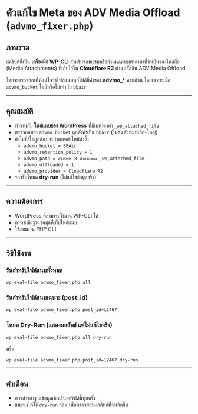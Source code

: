 # ตัวแก้ไข Meta ของ ADV Media Offload (`advmo_fixer.php`)

## ภาพรวม

สคริปต์นี้เป็น **เครื่องมือ WP-CLI** สำหรับซ่อมแซมหรือกำหนดค่าเมทาดาทาที่จำเป็นของไฟล์สื่อ (Media Attachments) ที่เก็บไว้ใน **Cloudflare R2** ผ่านปลั๊กอิน ADV Media Offload

โดยจะตรวจสอบให้แน่ใจว่าไฟล์แนบทุกไฟล์มีค่าของ **advmo\_\*** ครบถ้วน โดยเฉพาะเมื่อ `advmo_bucket` ไม่มีหรือไม่เท่ากับ `bbair`

---

## คุณสมบัติ

- ทำงานกับ **ไฟล์แนบของ WordPress** ที่มีเมทาดาทา `_wp_attached_file`
- ตรวจสอบว่า `advmo_bucket` ถูกตั้งค่าเป็น `bbair` (ไม่สนตัวพิมพ์เล็ก-ใหญ่)
- ถ้าไม่มี/ไม่ถูกต้อง จะกำหนดค่าใหม่ดังนี้:
  - `advmo_bucket = BBAir`
  - `advmo_retention_policy = 1`
  - `advmo_path = ตัวอักษร 8 ตัวแรกของ _wp_attached_file`
  - `advmo_offloaded = 1`
  - `advmo_provider = Cloudflare R2`
- รองรับโหมด **dry-run** (ไม่แก้ไขข้อมูลจริง)

---

## ความต้องการ

- WordPress ที่สามารถใช้งาน WP-CLI ได้
- การเข้าถึงฐานข้อมูลที่เก็บไฟล์แนบ
- ใช้งานผ่าน PHP CLI

---

## วิธีใช้งาน

### รันสำหรับไฟล์แนบทั้งหมด

```bash
wp eval-file advmo_fixer.php all
```

### รันสำหรับไฟล์แนบเฉพาะ (post_id)

```bash
wp eval-file advmo_fixer.php post_id=12467
```

### โหมด Dry-Run (แสดงผลลัพธ์ แต่ไม่แก้ไขจริง)

```bash
wp eval-file advmo_fixer.php all dry-run
```

หรือ

```bash
wp eval-file advmo_fixer.php post_id=12467 dry-run
```

---

## คำเตือน

- ควรสำรองฐานข้อมูลก่อนรันสคริปต์นี้ทุกครั้ง
- แนะนำให้ใช้ `dry-run` ก่อน เพื่อตรวจสอบผลลัพธ์ที่จะเกิดขึ้น
